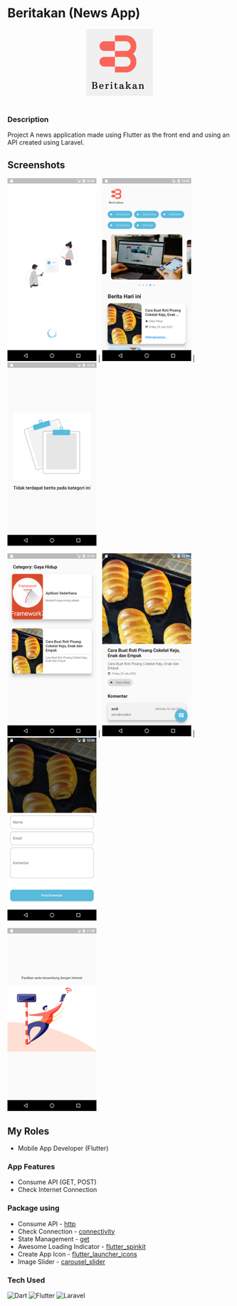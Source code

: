 # Beritakan (News App)


<div align="center">
    <img src="assets/logo.png" width="150px">
</div>
​


### Description
Project A news application made using Flutter as the front end and using an API created using Laravel.


## Screenshots


<img src="screenshot/1.png" width="200"/> | <img src="screenshot/2.png" width="200" /> | <img src="screenshot/3.png" width="200" />

<img src="screenshot/4.png" width="200" /> | <img src="screenshot/5.png" width="200" /> | <img src="screenshot/6.png" width="200" />

<img src="screenshot/7.png" width="200" />


## My Roles
- Mobile App Developer (Flutter)

### App Features
- Consume API (GET, POST)
- Check Internet Connection



### Package using
- Consume API - [http](https://pub.dev/packages/http)
- Check Connection - [connectivity](https://pub.dev/packages/connectivity)
- State Management - [get](https://pub.dev/packages/get)
- Awesome Loading Indicator - [flutter_spinkit](https://pub.dev/packages/flutter_spinkit)
- Create App Icon - [flutter_launcher_icons](https://pub.dev/packages/flutter_launcher_icons)
- Image Slider - [carousel_slider](https://pub.dev/packages/carousel_slider)


### Tech Used
![Dart](https://img.shields.io/badge/dart-%230175C2.svg?style=for-the-badge&logo=dart&logoColor=white) ![Flutter](https://img.shields.io/badge/Flutter-%2302569B.svg?style=for-the-badge&logo=Flutter&logoColor=white) ![Laravel](https://img.shields.io/badge/laravel-%23FF2D20.svg?style=for-the-badge&logo=laravel&logoColor=white)


